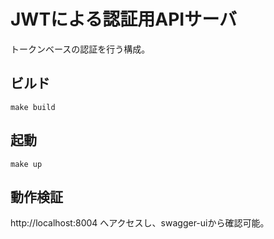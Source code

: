 # JWTによる認証用APIサーバ

トークンベースの認証を行う構成。


## ビルド

```
make build
```

## 起動

```
make up
```


## 動作検証

http://localhost:8004 へアクセスし、swagger-uiから確認可能。